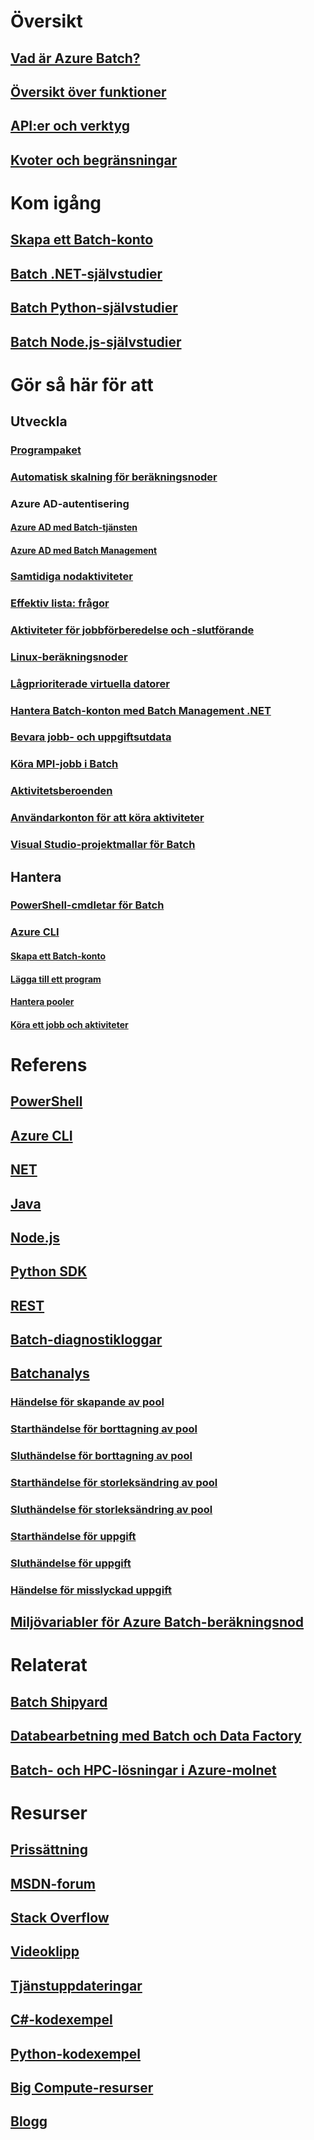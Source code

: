 # Översikt
## [Vad är Azure Batch?](batch-technical-overview.md)
## [Översikt över funktioner](batch-api-basics.md)
## [API:er och verktyg](batch-apis-tools.md)
## [Kvoter och begränsningar](batch-quota-limit.md)
# Kom igång
## [Skapa ett Batch-konto](batch-account-create-portal.md)
## [Batch .NET-självstudier](batch-dotnet-get-started.md)
## [Batch Python-självstudier](batch-python-tutorial.md)
## [Batch Node.js-självstudier](batch-nodejs-get-started.md)
# Gör så här för att
## Utveckla
### [Programpaket](batch-application-packages.md)
### [Automatisk skalning för beräkningsnoder](batch-automatic-scaling.md)
### Azure AD-autentisering
#### [Azure AD med Batch-tjänsten](batch-aad-auth.md)
#### [Azure AD med Batch Management](batch-aad-auth-management.md)
### [Samtidiga nodaktiviteter](batch-parallel-node-tasks.md)
### [Effektiv lista: frågor](batch-efficient-list-queries.md)
### [Aktiviteter för jobbförberedelse och -slutförande](batch-job-prep-release.md)
### [Linux-beräkningsnoder](batch-linux-nodes.md)
### [Lågprioriterade virtuella datorer](batch-low-pri-vms.md)
### [Hantera Batch-konton med Batch Management .NET](batch-management-dotnet.md)
### [Bevara jobb- och uppgiftsutdata](batch-task-output.md)
### [Köra MPI-jobb i Batch](batch-mpi.md)
### [Aktivitetsberoenden](batch-task-dependencies.md)
### [Användarkonton för att köra aktiviteter](batch-user-accounts.md)
### [Visual Studio-projektmallar för Batch](batch-visual-studio-templates.md)
## Hantera
### [PowerShell-cmdletar för Batch](batch-powershell-cmdlets-get-started.md)
### [Azure CLI](batch-cli-get-started.md)
#### [Skapa ett Batch-konto](./scripts/batch-cli-sample-create-account.md)
#### [Lägga till ett program](./scripts/batch-cli-sample-add-application.md)
#### [Hantera pooler](./scripts/batch-cli-sample-manage-pool.md)
#### [Köra ett jobb och aktiviteter](./scripts/batch-cli-sample-run-job.md)

# Referens
## [PowerShell](/powershell/module/azurerm.batch)
## [Azure CLI](/cli/azure/batch)
## [NET](/dotnet/api/microsoft.azure.batch)
## [Java](/java/api/com.microsoft.azure.batch)
## [Node.js](http://azure.github.io/azure-sdk-for-node/azure-batch/latest)
## [Python SDK](http://azure-sdk-for-python.readthedocs.io/en/latest/ref/azure.batch.html)
## [REST](/rest/api/batchservice)
## [Batch-diagnostikloggar](batch-diagnostics.md)
## [Batchanalys](batch-analytics.md)
### [Händelse för skapande av pool](batch-pool-create-event.md)
### [Starthändelse för borttagning av pool](batch-pool-delete-start-event.md)
### [Sluthändelse för borttagning av pool](batch-pool-delete-complete-event.md)
### [Starthändelse för storleksändring av pool](batch-pool-resize-start-event.md)
### [Sluthändelse för storleksändring av pool](batch-pool-resize-complete-event.md)
### [Starthändelse för uppgift](batch-task-start-event.md)
### [Sluthändelse för uppgift](batch-task-complete-event.md)
### [Händelse för misslyckad uppgift](batch-task-fail-event.md)
## [Miljövariabler för Azure Batch-beräkningsnod](batch-compute-node-environment-variables.md)

# Relaterat
## [Batch Shipyard](https://github.com/Azure/batch-shipyard)
## [Databearbetning med Batch och Data Factory](../data-factory/data-factory-data-processing-using-batch.md?toc=%2fazure%2fbatch%2ftoc.json)
## [Batch- och HPC-lösningar i Azure-molnet](batch-hpc-solutions.md)

# Resurser
## [Prissättning](https://azure.microsoft.com/pricing/details/batch/)
## [MSDN-forum](https://social.msdn.microsoft.com/Forums/en-us/home?forum=azurebatch)
## [Stack Overflow](http://stackoverflow.com/questions/tagged/azure-batch)
## [Videoklipp](https://azure.microsoft.com/documentation/videos/index/?services=batch)
## [Tjänstuppdateringar](https://azure.microsoft.com/updates/?product=batch&updatetype=&platform=)
## [C#-kodexempel](https://github.com/Azure/azure-batch-samples/tree/master/CSharp/)
## [Python-kodexempel](https://github.com/Azure/azure-batch-samples/tree/master/Python/Batch)
## [Big Compute-resurser](big-compute-resources.md)
## [Blogg](https://blogs.technet.microsoft.com/windowshpc/)



